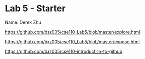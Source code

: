 # Lab 5 - Starter
Name: Derek Zhu

https://github.com/daz005/cse110_Lab5/blob/master/explore.html

https://github.com/daz005/cse110_Lab5/blob/master/expose.html

https://github.com/daz005/cse110-introduction-to-github
